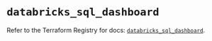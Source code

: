 # `databricks_sql_dashboard`

Refer to the Terraform Registry for docs: [`databricks_sql_dashboard`](https://registry.terraform.io/providers/databricks/databricks/1.41.0/docs/resources/sql_dashboard).
